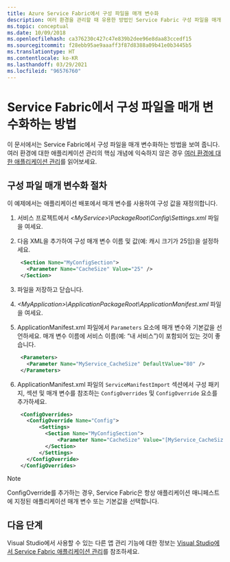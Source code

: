 ```yaml
---
title: Azure Service Fabric에서 구성 파일을 매개 변수화
description: 여러 환경을 관리할 때 유용한 방법인 Service Fabric 구성 파일을 매개 변수화하는 방법을 알아봅니다.
ms.topic: conceptual
ms.date: 10/09/2018
ms.openlocfilehash: ca376230c427c47e839b2dee96e8daa83ccedf15
ms.sourcegitcommit: f28ebb95ae9aaaff3f87d8388a09b41e0b3445b5
ms.translationtype: HT
ms.contentlocale: ko-KR
ms.lasthandoff: 03/29/2021
ms.locfileid: "96576760"
---
```

# <a name="how-to-parameterize-configuration-files-in-service-fabric"></a>Service Fabric에서 구성 파일을 매개 변수화하는 방법

이 문서에서는 Service Fabric에서 구성 파일을 매개 변수화하는 방법을 보여 줍니다.  여러 환경에 대한 애플리케이션 관리의 핵심 개념에 익숙하지 않은 경우 [여러 환경에 대한 애플리케이션 관리](service-fabric-manage-multiple-environment-app-configuration.md)를 읽어보세요.

## <a name="procedure-for-parameterizing-configuration-files"></a>구성 파일 매개 변수화 절차

이 예제에서는 애플리케이션 배포에서 매개 변수를 사용하여 구성 값을 재정의합니다.

1. 서비스 프로젝트에서 *\<MyService>\PackageRoot\Config\Settings.xml* 파일을 여세요.
1. 다음 XML을 추가하여 구성 매개 변수 이름 및 값(예: 캐시 크기가 25임)을 설정하세요.

   ```xml
    <Section Name="MyConfigSection">
      <Parameter Name="CacheSize" Value="25" />
    </Section>
   ```

1. 파일을 저장하고 닫습니다.
1. *\<MyApplication>\ApplicationPackageRoot\ApplicationManifest.xml* 파일을 여세요.
1. ApplicationManifest.xml 파일에서 `Parameters` 요소에 매개 변수와 기본값을 선언하세요.  매개 변수 이름에 서비스 이름(예: “내 서비스”)이 포함되어 있는 것이 좋습니다.

   ```xml
    <Parameters>
      <Parameter Name="MyService_CacheSize" DefaultValue="80" />
    </Parameters>
   ```
1. ApplicationManifest.xml 파일의 `ServiceManifestImport` 섹션에서 구성 패키지, 섹션 및 매개 변수를 참조하는 `ConfigOverrides` 및 `ConfigOverride` 요소를 추가하세요.

   ```xml
    <ConfigOverrides>
      <ConfigOverride Name="Config">
          <Settings>
            <Section Name="MyConfigSection">
                <Parameter Name="CacheSize" Value="[MyService_CacheSize]" />
            </Section>
          </Settings>
      </ConfigOverride>
    </ConfigOverrides>
   ```

> [!NOTE]
> ConfigOverride를 추가하는 경우, Service Fabric은 항상 애플리케이션 매니페스트에 지정된 애플리케이션 매개 변수 또는 기본값을 선택합니다.
>
>

## <a name="next-steps"></a>다음 단계
Visual Studio에서 사용할 수 있는 다른 앱 관리 기능에 대한 정보는 [Visual Studio에서 Service Fabric 애플리케이션 관리](service-fabric-manage-application-in-visual-studio.md)를 참조하세요.
